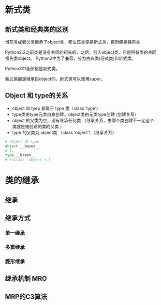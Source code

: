 # 新式类

## 新式类和经典类的区别

当前类或者父类继承了object类，那么该类便是新式类，否则便是经典类

Python2.2之前类是没有共同的祖先的，之后，引入object类，它是所有类的共同祖先类object。 Python2中为了兼容，分为古典类(旧式类)和新式类。

 Python3中全部都是新式类。

 新式类都是继承自object的，新式类可以使用super。



##  Object 和 type的关系

- object 和 tyep 都属于 type 类（class ‘type’）
- type类由type元类自身创建。object类由元类type创建 (创建关系)
- object 的父类为空，没有继承任何类  （继承关系，由哪个类创建不一定这个类就是被创建的类的父类 ）
- type 的父类为 object类 （class 'object'）（继承关系）

```python
# object 和 type 
object.__bases__
# ()
type.__bases__
# (<class 'object'>,)
```



# 类的继承

## 继承





##  继承方式

### 单一继承



### 多重继承



### 菱形继承



## 继承机制 MRO





## MRP的C3算法

